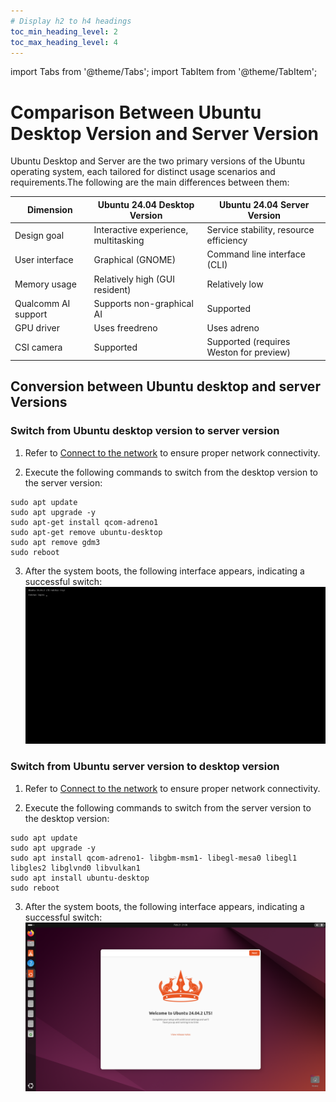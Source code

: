 ```yaml
---
# Display h2 to h4 headings
toc_min_heading_level: 2
toc_max_heading_level: 4
---
```


import Tabs from '@theme/Tabs';
import TabItem from '@theme/TabItem';

# Comparison Between Ubuntu Desktop Version and Server Version

Ubuntu Desktop and Server are the two primary versions of the Ubuntu operating system, each tailored for distinct usage scenarios and requirements.The following are the main differences between them:

| Dimension         | Ubuntu 24.04 Desktop Version                   | Ubuntu 24.04 Server Version                   |
|--------------|-----------------------------------------|-------------------------------------------|
| Design goal     | Interactive experience, multitasking                    | Service stability, resource efficiency                      |
| User interface     | Graphical (GNOME)                         | Command line interface (CLI)                             |
| Memory usage     | Relatively high (GUI resident)                         | Relatively low                                  |
| Qualcomm AI support | Supports non-graphical AI                     | Supported                   |
| GPU driver     | Uses freedreno                          | Uses adreno                           |
| CSI camera   | Supported                                    | Supported (requires Weston for preview)                           |


## Conversion between Ubuntu desktop and server Versions

### Switch from Ubuntu desktop version to server version

  1. Refer to [Connect to the network](1.quick-start/2.set-up-your-device.md#connect-to-the-network) to ensure proper network connectivity.

  2. Execute the following commands to switch from the desktop version to the server version:

  ```shell
  sudo apt update
  sudo apt upgrade -y
  sudo apt-get install qcom-adreno1
  sudo apt-get remove ubuntu-desktop
  sudo apt remove gdm3
  sudo reboot
  ```
  3. After the system boots, the following interface appears, indicating a successful switch:
  ![](./images/20250814-171041.jpg)

### Switch from Ubuntu server version to desktop version

  1. Refer to [Connect to the network](1.quick-start/2.set-up-your-device.md#connect-to-the-network) to ensure proper network connectivity.

  2. Execute the following commands to switch from the server version to the desktop version:

  ```shell
  sudo apt update
  sudo apt upgrade -y
  sudo apt install qcom-adreno1- libgbm-msm1- libegl-mesa0 libegl1 libgles2 libglvnd0 libvulkan1
  sudo apt install ubuntu-desktop
  sudo reboot
  ```
  3. After the system boots, the following interface appears, indicating a successful switch:
    ![](./images/image-9.png)
